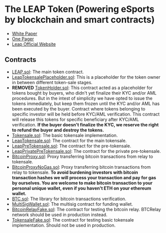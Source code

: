 # The LEAP Token (Powering eSports by blockchain and smart contracts)

- [White Paper](https://www.leap.gg/assets/docs/LEAP-WhitePaper.pdf)
- [One Pager](https://www.leap.gg/assets/docs/LEAP_1Pager.pdf)
- [Leap Official Website](https://leap.gg)

## Contracts

- [LEAP.sol](/contracts/LEAP.sol): The main token contract.
- [LeapTokensalePlaceholder.sol](/contracts/LeapTokensalePlaceholder.sol): This is a placeholder for the token owner in between different token-sale stages.
- **REMOVED** [TokenHolder.sol](/contracts/TokenHolder.sol): This contract acted as a placeholder for tokens bought by buyers, who didn't yet finalize their KYC and/or AML procedures. But in the intest of simplicity we have opted to issue the tokens immediately, but keep them frozen until the KYC and/or AML has been executed by the buyer.
Contract where tokens belonging to specific investor will be held before KYC/AML verification. This contract will release this tokens for specific beneficiary after KYC/AML verification. **If the buyer doesn't finalize the KYC, we reserve the right to refund the buyer and destroy the tokens.**
- [Tokensale.sol](/contracts/Tokensale.sol): The basic tokensale implementation.
- [LeapTokensale.sol](/contracts/LeapTokensale.sol): The contract for the main tokensale.
- [LeapPreTokensale.sol](/contracts/LeapPreTokensale.sol): The contract for the pre-tokensale.
- [LeapPrivatePreTokensale.sol](/contracts/SNT.sol): The contract for the private pre-tokensale.
- [BitcoinProxy.sol](/contracts/BitcoinProxy.sol): Proxy transferring bitcoin transactions from relay to tokensale.
- [BitcoinProxyNoGas.sol](/contracts/BitcoinProxyNoGas.sol): Proxy transferring bitcoin transactions from relay to tokensale.
    **To avoid burdening investors with bitcoin transaction hashes we will process your transaction and pay 
    for gas by ourselves. You are welcome to make bitcoin transaction to your personal unique wallet, 
    even if you haven't ETH on your ethereum wallet.** 
- [BTC.sol](/contracts/BTC.sol): The library for bitcoin transactions verification.
- [MultiSigWallet.sol](/contracts/MultiSigWallet.sol): The multisig contract for funding wallet.
- [BitcoinRelayFake.sol](/contracts/BitcoinRelayFake.sol): The contract for testing the bitcoin relay. BTCRelay network should be used in production instead.
- [TokensaleFake.sol](/contracts/TokensaleFake.sol): The contract for testing basic tokensale implementation. Should not be used in production.

